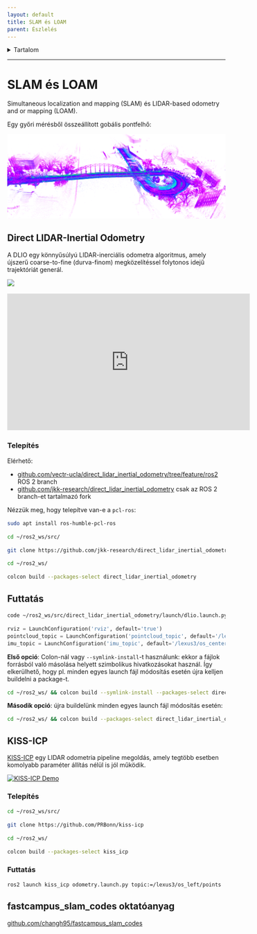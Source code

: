 ```yaml
---
layout: default
title: SLAM és LOAM
parent: Észlelés
---
```


 

<details markdown="block">
  <summary>
    Tartalom
  </summary>
  {: .text-delta }
1. TOC
{:toc}
</details>

---



# SLAM és LOAM

Simultaneous localization and mapping (SLAM) és LIDAR-based odometry and or mapping (LOAM).

Egy győri mérésből összeállított gobális pontfelhő:

![](kossuthhid01.png)

## Direct LIDAR-Inertial Odometry

A DLIO egy könnyűsúlyú LIDAR-inerciális odometra algoritmus, amely újszerű coarse-to-fine (durva-finom) megközelítéssel folytonos idejű trajektóriát generál.

![](https://raw.githubusercontent.com/vectr-ucla/direct_lidar_inertial_odometry/master/doc/img/dlio.png)

<iframe width="560" height="315" src="https://www.youtube.com/embed/APot6QP_wvg?rel=0?rel=0" title="YouTube video player" frameborder="0" allow="accelerometer; autoplay; clipboard-write; encrypted-media; gyroscope; picture-in-picture; web-share" allowfullscreen></iframe>

### Telepítés

Elérhető:

- [github.com/vectr-ucla/direct_lidar_inertial_odometry/tree/feature/ros2](https://github.com/vectr-ucla/direct_lidar_inertial_odometry/tree/feature/ros2) ROS 2 branch
- [github.com/jkk-research/direct_lidar_inertial_odometry](https://github.com/jkk-research/direct_lidar_inertial_odometry) csak az ROS 2 branch-et tartalmazó fork

Nézzük meg, hogy telepítve van-e a `pcl-ros`:

``` bash
sudo apt install ros-humble-pcl-ros
```

``` bash
cd ~/ros2_ws/src/
```

``` bash
git clone https://github.com/jkk-research/direct_lidar_inertial_odometry
```

``` bash
cd ~/ros2_ws/
```

``` bash
colcon build --packages-select direct_lidar_inertial_odometry 
```

## Futtatás

``` bash
code ~/ros2_ws/src/direct_lidar_inertial_odometry/launch/dlio.launch.py
```

``` py
rviz = LaunchConfiguration('rviz', default='true')
pointcloud_topic = LaunchConfiguration('pointcloud_topic', default='/lexus3/os_center/points')
imu_topic = LaunchConfiguration('imu_topic', default='/lexus3/os_center/imu')
```

**Első opció**: Colon-nál vagy `--symlink-install`-t használunk: ekkor a fájlok forrásból való másolása helyett szimbolikus hivatkozásokat használ. Így elkerülhető, hogy pl. minden egyes launch fájl módosítás esetén újra kelljen buildelni a package-t.

``` bash
cd ~/ros2_ws/ && colcon build --symlink-install --packages-select direct_lidar_inertial_odometry  
```

**Második opció**: újra buildelünk minden egyes launch fájl módosítás esetén:

``` bash
cd ~/ros2_ws/ && colcon build --packages-select direct_lidar_inertial_odometry 
```

## KISS-ICP

[KISS-ICP](https://www.ipb.uni-bonn.de/wp-content/papercite-data/pdf/vizzo2023ral.pdf) egy LIDAR odometria pipeline megoldás, amely tegtöbb esetben komolyabb paraméter állítás nélül is jól működik.

<a href="https://user-images.githubusercontent.com/21349875/219626075-d67e9165-31a2-4a1b-8c26-9f04e7d195ec.mp4"><img alt="KISS-ICP Demo" src="https://user-images.githubusercontent.com/21349875/211829074-474bec08-0129-4e34-85e7-62265e44a7de.png"></a>

### Telepítés

``` bash
cd ~/ros2_ws/src/
```

``` bash
git clone https://github.com/PRBonn/kiss-icp
```

``` bash
cd ~/ros2_ws/
```

``` bash
colcon build --packages-select kiss_icp
```

### Futtatás

``` bash
ros2 launch kiss_icp odometry.launch.py topic:=/lexus3/os_left/points
```

## fastcampus_slam_codes oktatóanyag
[github.com/changh95/fastcampus_slam_codes](https://github.com/changh95/fastcampus_slam_codes/)